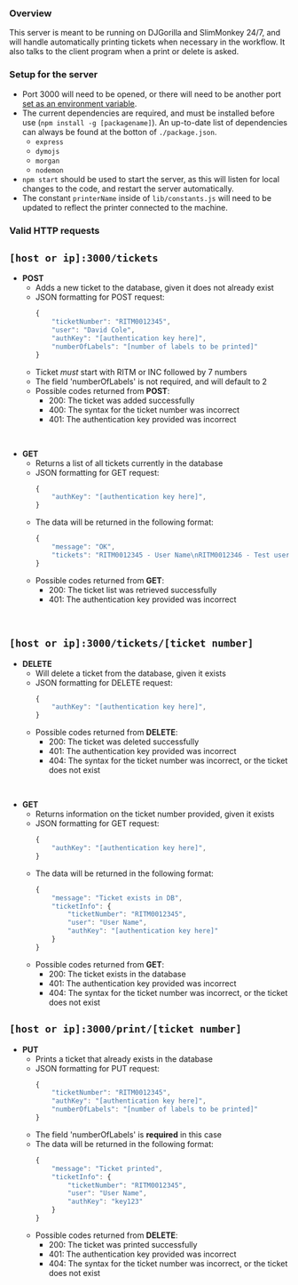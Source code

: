 ### **Overview**

This server is meant to be running on DJGorilla and SlimMonkey 24/7, and will handle automatically printing tickets when necessary in the workflow. It also talks to the client program when a print or delete is asked.

### **Setup for the server**

* Port 3000 will need to be opened, or there will need to be another port [set as an environment variable](https://stackoverflow.com/questions/13333221/how-to-change-value-of-process-env-port-in-node-js).
* The current dependencies are required, and must be installed before use (`npm install -g [packagename]`). An up-to-date list of dependencies can always be found at the botton of `./package.json`.
    * `express`
    * `dymojs`
    * `morgan`
    * `nodemon`
* `npm start` should be used to start the server, as this will listen for local changes to the code, and restart the server automatically.
* The constant `printerName` inside of `lib/constants.js` will need to be updated to reflect the printer connected to the machine.

### **Valid HTTP requests**

## **`[host or ip]:3000/tickets`**

* **POST**
    * Adds a new ticket to the database, given it does not already exist
    * JSON formatting for POST request:
        ```javascript
        {
            "ticketNumber": "RITM0012345",
            "user": "David Cole",
            "authKey": "[authentication key here]",
            "numberOfLabels": "[number of labels to be printed]"
        }
        ```
    * Ticket _must_ start with RITM or INC followed by 7 numbers
    * The field 'numberOfLabels' is not required, and will default to 2
    * Possible codes returned from **POST**:
        * 200: The ticket was added successfully
        * 400: The syntax for the ticket number was incorrect
        * 401: The authentication key provided was incorrect
<br>

* **GET**
    * Returns a list of all tickets currently in the database
    * JSON formatting for GET request:
        ```javascript
        {
            "authKey": "[authentication key here]",
        }
        ```
    * The data will be returned in the following format:
        ```javascript
        {
            "message": "OK",
            "tickets": "RITM0012345 - User Name\nRITM0012346 - Test user\n"
        }
        ```
    * Possible codes returned from **GET**:
        * 200: The ticket list was retrieved successfully
        * 401: The authentication key provided was incorrect
<br>

## **`[host or ip]:3000/tickets/[ticket number]`**

* **DELETE**
    * Will delete a ticket from the database, given it exists
    * JSON formatting for DELETE request:
        ```javascript
        {
            "authKey": "[authentication key here]",
        }
        ```
    * Possible codes returned from **DELETE**:
        * 200: The ticket was deleted successfully
        * 401: The authentication key provided was incorrect
        * 404: The syntax for the ticket number was incorrect, or the ticket does not exist
<br>

* **GET**
    * Returns information on the ticket number provided, given it exists
    * JSON formatting for GET request:
        ```javascript
        {
            "authKey": "[authentication key here]",
        }
        ```
    * The data will be returned in the following format:
        ```javascript
        {
            "message": "Ticket exists in DB",
            "ticketInfo": {
                "ticketNumber": "RITM0012345",
                "user": "User Name",
                "authKey": "[authentication key here]"
            }
        }
        ```
    * Possible codes returned from **GET**:
        * 200: The ticket exists in the database
        * 401: The authentication key provided was incorrect
        * 404: The syntax for the ticket number was incorrect, or the ticket does not exist

## **`[host or ip]:3000/print/[ticket number]`**

* **PUT**
    * Prints a ticket that already exists in the database
    * JSON formatting for PUT request:
        ```javascript
        {
            "ticketNumber": "RITM0012345",
            "authKey": "[authentication key here]",
            "numberOfLabels": "[number of labels to be printed]"
        }
        ```
    * The field 'numberOfLabels' is **required** in this case
    * The data will be returned in the following format:
        ```javascript
        {
            "message": "Ticket printed",
            "ticketInfo": {
                "ticketNumber": "RITM0012345",
                "user": "User Name",
                "authKey": "key123"
            }
        }
        ```
    * Possible codes returned from **DELETE**:
        * 200: The ticket was printed successfully
        * 401: The authentication key provided was incorrect
        * 404: The syntax for the ticket number was incorrect, or the ticket does not exist
    

    
